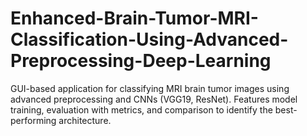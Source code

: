 # Enhanced-Brain-Tumor-MRI-Classification-Using-Advanced-Preprocessing-Deep-Learning
GUI-based application for classifying MRI brain tumor images using advanced preprocessing and CNNs (VGG19, ResNet). Features model training, evaluation with metrics, and comparison to identify the best-performing architecture.
